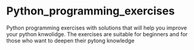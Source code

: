# Python_programming_exercises
Python programming exercises with solutions that will help you improve your python knwolidge.
The exercises are suitable for beginners and for those who want to deepen their pytong knowledge
